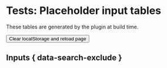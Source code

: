 # Tests: Placeholder input tables

These tables are generated by the plugin at build time.

<button class="md-button md-button--primary" onclick="localStorage.clear(); window.location.reload()">Clear localStorage and reload page</button>


## Inputs { data-search-exclude }

<placeholdertable entries="all" show-readonly="true" type="input, description-or-name">


<!-- <placeholdertable entries="all" show-readonly="true" type="name, description"> -->

